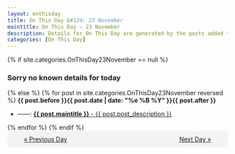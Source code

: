 ```yaml
---
layout: onthisday
title: On This Day &#124; 23 November
maintitle: On This Day — 23 November
description: Details for On This Day are generated by the posts added to the website so the content is subject to changes/updates over time.
categories: [On This Day]
---
```


{% if site.categories.OnThisDay23November == null %}
<h3>Sorry no known details for today</h3>
{% else %}
{% for post in site.categories.OnThisDay23November reversed %}
<strong>{{ post.before }}{{ post.date | date: "%e %B %Y" }}{{ post.after }}</strong>
<ul>
<li> ——: <a class="{{ post.class }}" href="{{ post.url }}"><strong>{{ post.maintitle }}</strong> - {{ post.post_description }}</a></li>
</ul>
{% endfor %}
{% endif %}
<br />
<div style="background-color: #f3f3f3; padding: 10px; border-radius: 5px; text-align: center; display: flex; justify-content: space-evenly;">
<a href="/onthisday/11/11-22">« Previous Day</a>
<span style="visibility:hidden;">[ Visit Leap Year February 29 ]</span>
<a href="/onthisday/11/11-24">Next Day »</a>
</div>
